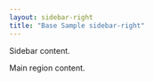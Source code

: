 ```yaml
---
layout: sidebar-right
title: "Base Sample sidebar-right"
---
```


<div class="sidebar_start"></div>
Sidebar content.
<div class="sidebar_end"></div>

Main region content.
